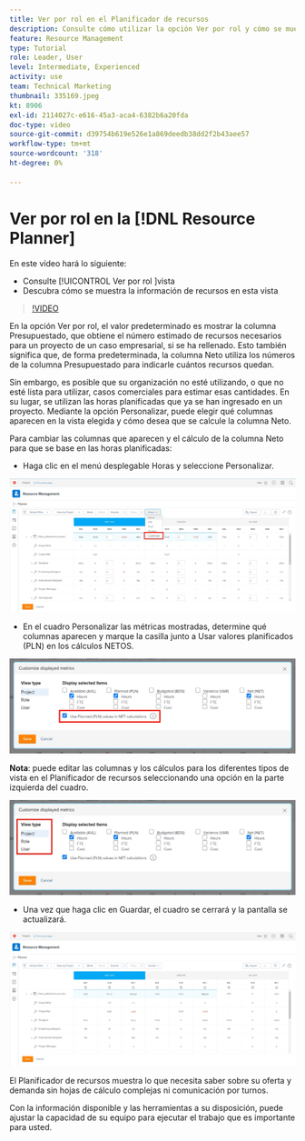 ```yaml
---
title: Ver por rol en el Planificador de recursos
description: Consulte cómo utilizar la opción Ver por rol y cómo se muestra la información de recursos en esta vista.
feature: Resource Management
type: Tutorial
role: Leader, User
level: Intermediate, Experienced
activity: use
team: Technical Marketing
thumbnail: 335169.jpeg
kt: 8906
exl-id: 2114027c-e616-45a3-aca4-6382b6a20fda
doc-type: video
source-git-commit: d39754b619e526e1a869deedb38dd2f2b43aee57
workflow-type: tm+mt
source-wordcount: '318'
ht-degree: 0%

---
```


# Ver por rol en la [!DNL Resource Planner]

En este vídeo hará lo siguiente:

* Consulte [!UICONTROL Ver por rol ]vista
* Descubra cómo se muestra la información de recursos en esta vista


>[!VIDEO](https://video.tv.adobe.com/v/335169/?quality=12)

En la opción Ver por rol, el valor predeterminado es mostrar la columna Presupuestado, que obtiene el número estimado de recursos necesarios para un proyecto de un caso empresarial, si se ha rellenado. Esto también significa que, de forma predeterminada, la columna Neto utiliza los números de la columna Presupuestado para indicarle cuántos recursos quedan.

Sin embargo, es posible que su organización no esté utilizando, o que no esté lista para utilizar, casos comerciales para estimar esas cantidades. En su lugar, se utilizan las horas planificadas que ya se han ingresado en un proyecto. Mediante la opción Personalizar, puede elegir qué columnas aparecen en la vista elegida y cómo desea que se calcule la columna Neto.

Para cambiar las columnas que aparecen y el cálculo de la columna Neto para que se base en las horas planificadas:

* Haga clic en el menú desplegable Horas y seleccione Personalizar.

![Opción Personalizar en el menú desplegable](assets/NetHours01.png)

* En el cuadro Personalizar las métricas mostradas, determine qué columnas aparecen y marque la casilla junto a Usar valores planificados (PLN) en los cálculos NETOS.

![Utilizar valores planificados en la opción Cálculos de red](assets/NetHours02.png)

**Nota**: puede editar las columnas y los cálculos para los diferentes tipos de vista en el Planificador de recursos seleccionando una opción en la parte izquierda del cuadro.

![Ver opciones de tipo](assets/NetHours03.jpg)

* Una vez que haga clic en Guardar, el cuadro se cerrará y la pantalla se actualizará.

![Herramienta Planificador de recursos](assets/NetHours04.jpg)

El Planificador de recursos muestra lo que necesita saber sobre su oferta y demanda sin hojas de cálculo complejas ni comunicación por turnos.

Con la información disponible y las herramientas a su disposición, puede ajustar la capacidad de su equipo para ejecutar el trabajo que es importante para usted.
